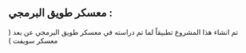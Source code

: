 ## معسكر طويق البرمجي :

تم انشاء هذا المشروع تطبيقاً لما تم دراسته في معسكر طويق البرمجي عن بعد ( معسكر سويفت ) 
